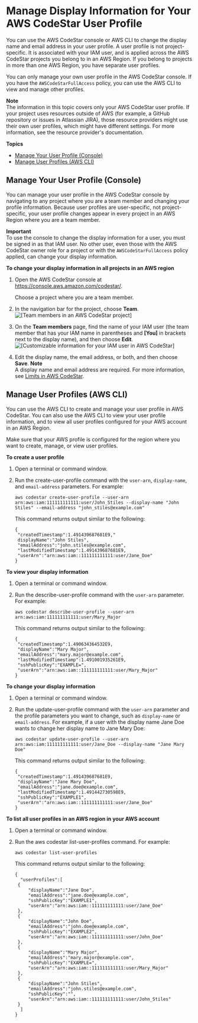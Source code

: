 # Manage Display Information for Your AWS CodeStar User Profile<a name="how-to-manage-user-pref"></a>

You can use the AWS CodeStar console or AWS CLI to change the display name and email address in your user profile\. A user profile is not project\-specific\. It is associated with your IAM user, and is applied across the AWS CodeStar projects you belong to in an AWS Region\. If you belong to projects in more than one AWS Region, you have separate user profiles\. 

You can only manage your own user profile in the AWS CodeStar console\. If you have the `AWSCodeStarFullAccess` policy, you can use the AWS CLI to view and manage other profiles\.

**Note**  
The information in this topic covers only your AWS CodeStar user profile\. If your project uses resources outside of AWS \(for example, a GitHub repository or issues in Atlassian JIRA\), those resource providers might use their own user profiles, which might have different settings\. For more information, see the resource provider's documentation\.

**Topics**
+ [Manage Your User Profile \(Console\)](#how-to-manage-user-pref-console)
+ [Manage User Profiles \(AWS CLI\)](#how-to-manage-user-pref-cli)

## Manage Your User Profile \(Console\)<a name="how-to-manage-user-pref-console"></a>

You can manage your user profile in the AWS CodeStar console by navigating to any project where you are a team member and changing your profile information\. Because user profiles are user\-specific, not project\-specific, your user profile changes appear in every project in an AWS Region where you are a team member\.

**Important**  
To use the console to change the display information for a user, you must be signed in as that IAM user\. No other user, even those with the AWS CodeStar owner role for a project or with the `AWSCodeStarFullAccess` policy applied, can change your display information\.

**To change your display information in all projects in an AWS region**

1. Open the AWS CodeStar console at [https://console\.aws\.amazon\.com/codestar/](https://console.aws.amazon.com/codestar/)\.

   Choose a project where you are a team member\.

1. In the navigation bar for the project, choose **Team**\.  
![\[Team members in an AWS CodeStar project\]](http://docs.aws.amazon.com/codestar/latest/userguide/images/adh-team-list.png)

1. On the **Team members** page, find the name of your IAM user \(the team member that has your IAM name in parentheses and **\[You\]** in brackets next to the display name\), and then choose **Edit**\.  
![\[Customizable information for your IAM user in AWS CodeStar\]](http://docs.aws.amazon.com/codestar/latest/userguide/images/adh-team-displayinfo-limit.png)

1. Edit the display name, the email address, or both, and then choose **Save**\.
**Note**  
A display name and email address are required\. For more information, see [Limits in AWS CodeStar](limits.md)\. 

## Manage User Profiles \(AWS CLI\)<a name="how-to-manage-user-pref-cli"></a>

You can use the AWS CLI to create and manage your user profile in AWS CodeStar\. You can also use the AWS CLI to view your user profile information, and to view all user profiles configured for your AWS account in an AWS Region\. 

Make sure that your AWS profile is configured for the region where you want to create, manage, or view user profiles\. 

**To create a user profile**

1. Open a terminal or command window\.

1. Run the create\-user\-profile command with the `user-arn`, `display-name`, and `email-address` parameters\. For example:

   ```
   aws codestar create-user-profile --user-arn arn:aws:iam:111111111111:user/John_Stiles --display-name "John Stiles" --email-address "john_stiles@example.com"
   ```

   This command returns output similar to the following:

   ```
   {
   	"createdTimestamp":1.491439687681E9,"
   	displayName":"John Stiles",
   	"emailAddress":"john.stiles@example.com",
   	"lastModifiedTimestamp":1.491439687681E9,
   	"userArn":"arn:aws:iam::111111111111:user/Jane_Doe"
   }
   ```

**To view your display information**

1. Open a terminal or command window\.

1. Run the describe\-user\-profile command with the `user-arn` parameter\. For example:

   ```
   aws codestar describe-user-profile --user-arn arn:aws:iam:111111111111:user/Mary_Major
   ```

   This command returns output similar to the following:

   ```
   {
   	"createdTimestamp":1.490634364532E9,
   	"displayName":"Mary Major",
   	"emailAddress":"mary.major@example.com",
   	"lastModifiedTimestamp":1.491001935261E9,
   	"sshPublicKey":"EXAMPLE=",
   	"userArn":"arn:aws:iam::111111111111:user/Mary_Major"
   }
   ```

**To change your display information**

1. Open a terminal or command window\.

1. Run the update\-user\-profile command with the `user-arn` parameter and the profile parameters you want to change, such as `display-name` or `email-address`\. For example, if a user with the display name Jane Doe wants to change her display name to Jane Mary Doe:

   ```
   aws codestar update-user-profile --user-arn arn:aws:iam:111111111111:user/Jane_Doe --display-name "Jane Mary Doe"
   ```

   This command returns output similar to the following:

   ```
   {
   	"createdTimestamp":1.491439687681E9,
   	"displayName":"Jane Mary Doe",
   	"emailAddress":"jane.doe@example.com",
   	"lastModifiedTimestamp":1.491442730598E9,
   	"sshPublicKey":"EXAMPLE1",
   	"userArn":"arn:aws:iam::111111111111:user/Jane_Doe"
   }
   ```

**To list all user profiles in an AWS region in your AWS account**

1. Open a terminal or command window\.

1. Run the aws codestar list\-user\-profiles command\. For example:

   ```
   aws codestar list-user-profiles 
   ```

   This command returns output similar to the following:

   ```
   {
     "userProfiles":[
   	{
   		"displayName":"Jane Doe",
   		"emailAddress":"jane.doe@example.com",
   		"sshPublicKey":"EXAMPLE1",
   		"userArn":"arn:aws:iam::111111111111:user/Jane_Doe"
   	},
   	{
   		"displayName":"John Doe",
   		"emailAddress":"john.doe@example.com",
   		"sshPublicKey":"EXAMPLE2",
   		"userArn":"arn:aws:iam::111111111111:user/John_Doe"
   	},
   	{
   		"displayName":"Mary Major",
   		"emailAddress":"mary.major@example.com",
   		"sshPublicKey":"EXAMPLE=",
   		"userArn":"arn:aws:iam::111111111111:user/Mary_Major"
   	},
   	{
   		"displayName":"John Stiles",
   		"emailAddress":"john.stiles@example.com",
   		"sshPublicKey":"",
   		"userArn":"arn:aws:iam::111111111111:user/John_Stiles"
   	}
     ]
   }
   ```